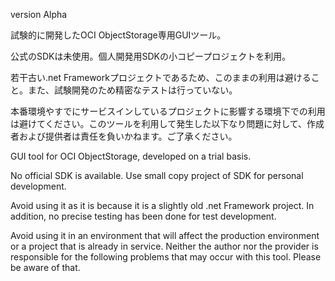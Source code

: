 version Alpha

試験的に開発したOCI ObjectStorage専用GUIツール。

公式のSDKは未使用。個人開発用SDKの小コピープロジェクトを利用。

若干古い.net Frameworkプロジェクトであるため、このままの利用は避けること。また、試験開発のため精密なテストは行っていない。

本番環境やすでにサービスインしているプロジェクトに影響する環境下での利用は避けてください。このツールを利用して発生した以下なり問題に対して、作成者および提供者は責任を負いかねます。ご了承ください。

GUI tool for OCI ObjectStorage, developed on a trial basis.

No official SDK is available. Use small copy project of SDK for personal development.

Avoid using it as it is because it is a slightly old .net Framework project. In addition, no precise testing has been done for test development.

Avoid using it in an environment that will affect the production environment or a project that is already in service. Neither the author nor the provider is responsible for the following problems that may occur with this tool. Please be aware of that.


